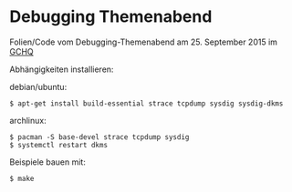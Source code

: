 # Debugging Themenabend
Folien/Code vom Debugging-Themenabend am 25. September 2015 im [GCHQ](https://c3d2.de/news/ta-debugging.html)

Abhängigkeiten installieren:

debian/ubuntu:

```
$ apt-get install build-essential strace tcpdump sysdig sysdig-dkms
```

archlinux:

```
$ pacman -S base-devel strace tcpdump sysdig
$ systemctl restart dkms
```

Beispiele bauen mit:

```
$ make
```
